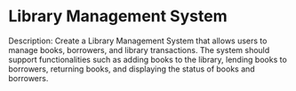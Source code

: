 # Library Management System
Description:
Create a Library Management System that allows users to manage books, borrowers, and library transactions. The system should support functionalities such as adding books to the library, lending books to borrowers, returning books, and displaying the status of books and borrowers.
